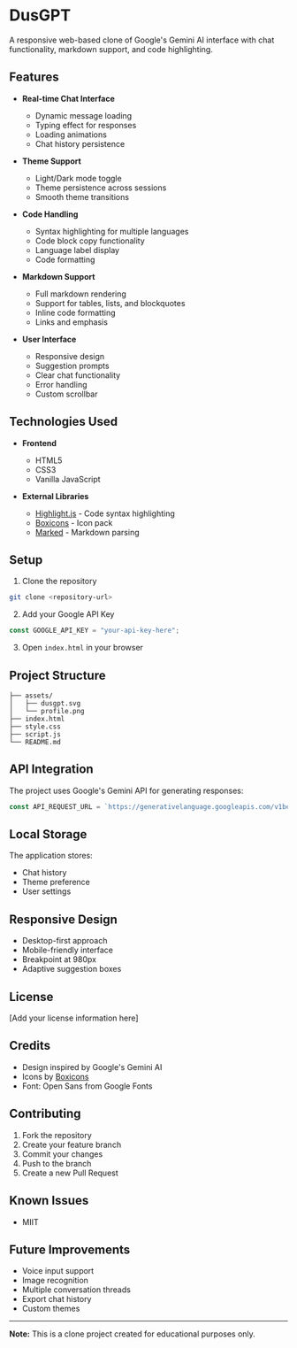 # DusGPT

A responsive web-based clone of Google's Gemini AI interface with chat functionality, markdown support, and code highlighting.

## Features

- **Real-time Chat Interface**

  - Dynamic message loading
  - Typing effect for responses
  - Loading animations
  - Chat history persistence

- **Theme Support**

  - Light/Dark mode toggle
  - Theme persistence across sessions
  - Smooth theme transitions

- **Code Handling**

  - Syntax highlighting for multiple languages
  - Code block copy functionality
  - Language label display
  - Code formatting

- **Markdown Support**

  - Full markdown rendering
  - Support for tables, lists, and blockquotes
  - Inline code formatting
  - Links and emphasis

- **User Interface**
  - Responsive design
  - Suggestion prompts
  - Clear chat functionality
  - Error handling
  - Custom scrollbar

## Technologies Used

- **Frontend**

  - HTML5
  - CSS3
  - Vanilla JavaScript

- **External Libraries**
  - [Highlight.js](https://cdnjs.cloudflare.com/ajax/libs/highlight.js/11.9.0/styles/github-dark.min.css) - Code syntax highlighting
  - [Boxicons](https://unpkg.com/boxicons@2.1.4/css/boxicons.min.css) - Icon pack
  - [Marked](https://cdn.jsdelivr.net/npm/marked/marked.min.js) - Markdown parsing

## Setup

1. Clone the repository

```bash
git clone <repository-url>
```

2. Add your Google API Key

```javascript
const GOOGLE_API_KEY = "your-api-key-here";
```

3. Open `index.html` in your browser

## Project Structure

```
├── assets/
│   ├── dusgpt.svg
│   └── profile.png
├── index.html
├── style.css
├── script.js
└── README.md
```

## API Integration

The project uses Google's Gemini API for generating responses:

```javascript
const API_REQUEST_URL = `https://generativelanguage.googleapis.com/v1beta/models/gemini-2.0-flash:generateContent?key=${GOOGLE_API_KEY}`;
```

## Local Storage

The application stores:

- Chat history
- Theme preference
- User settings

## Responsive Design

- Desktop-first approach
- Mobile-friendly interface
- Breakpoint at 980px
- Adaptive suggestion boxes

## License

[Add your license information here]

## Credits

- Design inspired by Google's Gemini AI
- Icons by [Boxicons](https://boxicons.com/)
- Font: Open Sans from Google Fonts

## Contributing

1. Fork the repository
2. Create your feature branch
3. Commit your changes
4. Push to the branch
5. Create a new Pull Request

## Known Issues

- MIIT

## Future Improvements

- Voice input support
- Image recognition
- Multiple conversation threads
- Export chat history
- Custom themes

---

**Note:** This is a clone project created for educational purposes only.
